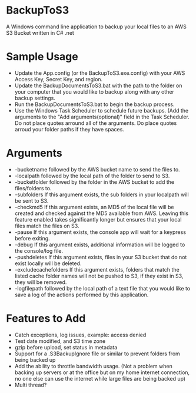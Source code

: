 # BackupToS3
A Windows command line application to backup your local files to an AWS S3 Bucket written in C# .net

# Sample Usage
- Update the App.config (or the BackupToS3.exe.config) with your AWS Access Key, Secret Key, and region.
- Update the BackupDocumentsToS3.bat with the path to the folder on your computer that you would like to backup along with any other backup settings.
- Run the BackupDocumentsToS3.bat to begin the backup process.
- Use the Windows Task Scheduler to schedule future backups. (Add the arguments to the "Add arguments(optional)" field in the Task Scheduler. Do not place quotes arround all of the arguments. Do place quotes arroud your folder paths if they have spaces.

# Arguments
- -bucketname followed by the AWS bucket name to send the files to.
- -localpath  followed by the local path of the folder to send to S3.
- -bucketfolder followed by the folder in the AWS bucket to add the files/folders to.
- -subfolders If this argument exists, the sub folders in your localpath will be sent to S3.
- -checkmd5 If this argument exists, an MD5 of the local file will be created and checked against the MD5 available from AWS. Leaving this feature enabled takes significantly longer but ensures that your local files match the files on S3.
- -pause If this argument exists, the console app will wait for a keypress before exiting.
- -debug If this argument exists, additional information will be logged to the console/log file.
- -pushdeletes If this argument exists, files in your S3 bucket that do not exist locally will be deleted.
- -excludecachefolders If this argument exists, folders that match the listed cache folder names will not be pushed to S3, if they exist in S3, they will be removed.
- -logfilepath followed by the local path of a text file that you would like to save a log of the actions performed by this application.

# Features to Add
- Catch exceptions, log issues, example: access denied
- Test date modified, and S3 time zone
- gzip before upload, set status in metadata
- Support for a .S3BackupIgnore file or similar to prevent folders from being backed up
- Add the ability to throttle bandwidth usage. (Not a problem when backing up servers or at the office but on my home internet connection, no one else can use the internet while large files are being backed up)
- Multi thread?
